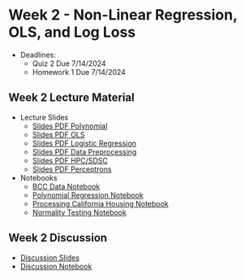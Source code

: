 # Week 2 - Non-Linear Regression, OLS, and Log Loss
- Deadlines:
  - Quiz 2 Due 7/14/2024
  - Homework 1 Due 7/14/2024

## Week 2 Lecture Material
  - Lecture Slides
    - [Slides PDF Polynomial](https://drive.google.com/file/d/1ChnDaCR4AjEhi8G5Bo1zUSrDN0LciwGP/view?usp=sharing)
    - [Slides PDF OLS](https://drive.google.com/file/d/1FjYx7TnIkw-Clqs8_sDPb8x0xGDmHSPV/view?usp=sharing)
    - [Slides PDF Logistic Regression](https://drive.google.com/file/d/193E6hU4ufyhrsrkXxXUaTS7W2Djt7MLX/view?usp=sharing)
    - [Slides PDF Data Preprocessing](https://drive.google.com/file/d/15f_5WL5D3fVk9rS4dh5gaQpb_Nutuf54/view?usp=sharing)
    - [Slides PDF HPC/SDSC](https://drive.google.com/file/d/1e9juxbo3AclzjgGEpueCu_QBYProOhAi/view?usp=sharing)
    - [Slides PDF Perceptrons](https://drive.google.com/file/d/1iG0C8VBNbFpHCF6lnGUl-j95h6f_1QP9/view?usp=sharing)
  - Notebooks
    - [BCC Data Notebook](https://colab.research.google.com/drive/1ksEGL7SJ_wutCIyPYx7Loe5EPdOij6dJ?usp=sharing)
    - [Polynomial Regression Notebook](https://colab.research.google.com/drive/1RTQlBVEt1buifFjp76igPk-awYBS-jer?usp=sharing)
    - [Processing California Housing Notebook](https://colab.research.google.com/drive/1SkDVZZrFwxzdPUkcIeM2O24WlpQEZUXC?usp=sharing)
    - [Normality Testing Notebook](https://colab.research.google.com/drive/1jfAxnUzPJ2EjB34lpH06tbOSxbXwSlm5?usp=sharing)
## Week 2 Discussion
  - [Discussion Slides](https://drive.google.com/file/d/1rd3G05plKm6TlRpD2cCiUypNWqStD51L/view?usp=sharing)
  - [Discussion Notebook](https://colab.research.google.com/drive/1PEHqSgYppuHkkyMnx4Jay89uUc5SCcdb?usp=sharing)